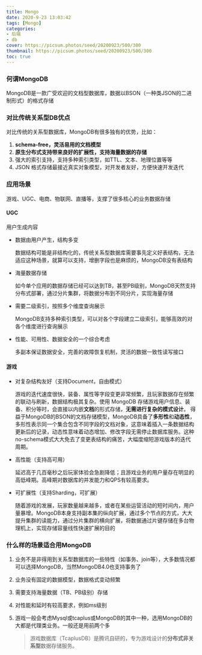 ```yaml
---
title: Mongo
date: 2020-9-23 13:03:42
tags: [Mongo]
categories: 
- 后端
- db
cover: https://picsum.photos/seed/20200923/500/300
thumbnail: https://picsum.photos/seed/20200923/500/300
toc: true
---
```



### 何谓MongoDB

MongoDB是一款广受欢迎的文档型数据库，数据以BSON（一种类JSON的二进制形式）的格式存储

### 对比传统关系型DB优点

对比传统的关系型数据库，MongoDB有很多独有的优势，比如：

1. **schema-free，灵活易用的文档模型**
2. **原生分布式支持带来良好的扩展性，支持海量数据的存储**
3. 强大的索引支持，支持多种索引类型，如TTL、文本、地理位置等等
4. JSON 格式存储最接近真实对象模型，对开发者友好，方便快速开发迭代

### 应用场景

游戏、UGC、电商、物联网、直播等，支撑了很多核心的业务数据存储

#### UGC

用户生成内容

+ 数据由用户产生，结构多变

  数据结构可能是非结构化的，传统关系型数据库需要事先定义好表结构，无法适应这种场景，就算可以支持，增删字段也是麻烦的，MongoDB没有表结构

+ 海量数据存储

  如今单个应用的数据存储已经可以达到TB，甚至PB级别，MongoDB天然支持分布式部署，通过分片集群，将数据分布到不同分片，实现海量存储

+ 需要二级索引，按照多个维度查询展示

  MongoDB支持多种索引类型，可以对各个字段建立二级索引，能够高效的对各个维度进行查询展示

+ 性能、可用性、数据安全的一个综合考虑

  多副本保证数据安全，完善的故障恢复机制，灵活的数据一致性读写接口

#### 游戏

+ 对复杂结构友好（支持Document，自由模式）

  游戏的迭代速度很快，装备、属性等字段变更非常频繁，且玩家数据存在频繁的联动与刷新，数据结构极其复杂。使用 MongoDB 存储游戏用户信息、装备、积分等时，会直接以内嵌**文档**的形式存储，**无需进行复杂的模式设计**。
  得益于MongoDB的BSON的文档存储模型，MongoDB具备了**多形性**和**动态性**，多形性表示同一个集合包含不同字段的文档对象，这意味着插入一条数据结构更新后的记录，动态性意味着动态增加、修改字段无需停止数据库服务。这种no-schema模式大大免去了变更表结构的痛苦，大幅度缩短游戏版本的迭代周期。

+ 高性能（支持高可用）

  延迟高于几百毫秒之后玩家体验会急剧降低；且游戏业务的用户量存在明显的高低峰期。高峰期对数据库的并发能力和QPS有较高要求。

+ 可扩展性（支持Sharding，可扩展）

  随着游戏的发展，玩家数量越来越多，或者在某些运营活动的短时间内，用户量暴增。MongoDB本身支持副本集的纵向扩展，通过多个节点的方式，大大提升集群的读能力，通过分片集群的横向扩展，将数据通过片键存储在多台物理机上，实现存储容量线性快速扩展的目的

### 什么样的场景适合用MongoDB

1. 业务不是非得用到关系型数据库的一些特性（如事务、join等），大多数情况都可以选择MongoDB，当然MongoDB4.0也支持事务了

2. 业务没有固定的数据模型，数据格式变动频繁

3. 需要支持海量数据（TB、PB级别）存储

4. 对性能和延时有较高要求，例如ms级别

5. 游戏一般会考虑Mysql或tcaplus或MongoDB的其中一种，选用MongoDB的大都是代理类业务。一般还是用前两个多

   >游戏数据库（TcaplusDB）是腾讯自研的，专为游戏设计的**分布式非关系型**数据存储服务。